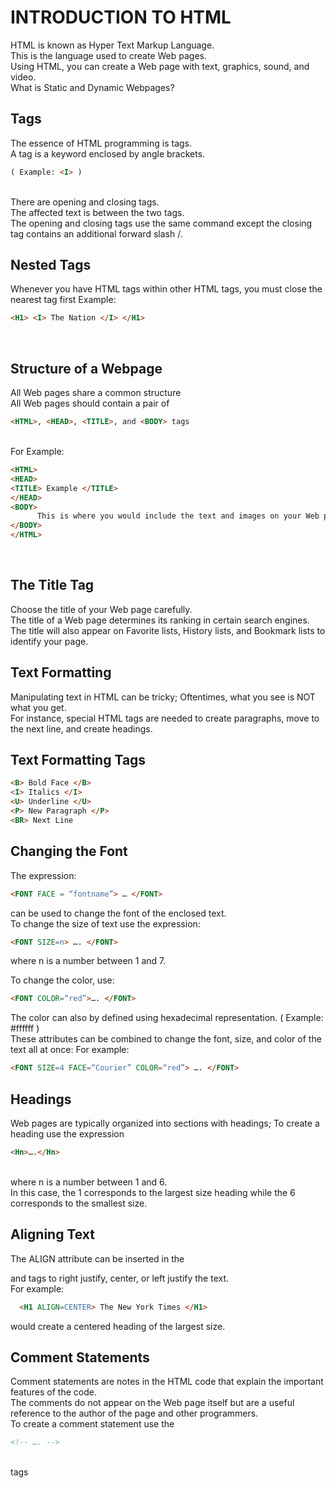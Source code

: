 # INTRODUCTION TO HTML


HTML is known as Hyper Text Markup Language. <br>
This is the language used to create Web pages. <br>
Using HTML, you can create a Web page with text, graphics, sound, and video. <br>
What is Static and Dynamic Webpages?

## Tags
The essence of HTML programming is tags. <br>
A tag is a keyword enclosed by angle brackets. 
```html
( Example: <I> )
``` 
  <br>
There are opening and closing tags. <br>
The affected text is between the two tags. <br>
The opening and closing tags use the same command except the closing tag contains an additional forward slash /. <br>

  
 ## Nested Tags
Whenever you have HTML tags within other HTML tags, you must close the nearest tag first
Example:
```html
<H1> <I> The Nation </I> </H1>
```
<br>

## Structure of a Webpage
All Web pages share a common structure <br>
All Web pages should contain a pair of 

```html
<HTML>, <HEAD>, <TITLE>, and <BODY> tags
```
  
  <br>
  For Example:
  
```html
<HTML>
<HEAD>
<TITLE> Example </TITLE>
</HEAD>
<BODY>
      This is where you would include the text and images on your Web page.
</BODY>
</HTML>
  ```
  <br>

## The Title Tag
Choose the title of your Web page carefully. <br>
The title of a Web page determines its ranking in certain search engines. <br>
The title will also appear on Favorite lists, History lists, and Bookmark lists to identify your page. <br>

## Text Formatting
Manipulating text in HTML can be tricky; Oftentimes, what you see is NOT what you get. <br>
For instance, special HTML tags are needed to create paragraphs, move to the next line, and create headings. <br>

## Text Formatting Tags

```html
<B> Bold Face </B>
<I> Italics </I>
<U> Underline </U>
<P> New Paragraph </P>
<BR> Next Line
  ```
  
  ## Changing the Font
The expression:

```html
<FONT FACE = “fontname”> … </FONT>
```
can be used to change the font of the enclosed text.<br>
To change the size of text use the expression: 

```html 
<FONT SIZE=n> …. </FONT>
```
where n is a number between 1 and 7.

To change the color, use:
```html 
<FONT COLOR=“red”>…. </FONT>
```
The color can also by defined using hexadecimal representation. ( Example: #ffffff ) <br>
These attributes can be combined to change the font, size, and color of the text all at once:
For example:

```html 
<FONT SIZE=4 FACE=“Courier” COLOR=“red”> …. </FONT>
```

## Headings
Web pages are typically organized into sections with headings; To create a heading use the expression 

```html 
<Hn>….</Hn>
``` 
<br>
where n is a number between 1 and 6. <br>
In this case, the 1 corresponds to the largest size heading while the 6 corresponds to the smallest size. <br>

## Aligning Text
The ALIGN attribute can be inserted in the <P> and <Hn> tags to right justify, center, or left justify the text. <br>
For example:
```html 
  <H1 ALIGN=CENTER> The New York Times </H1> 
```
  would create a centered heading of the largest size. <br>
  
  
 ## Comment Statements
Comment statements are notes in the HTML code that explain the important features of the code. <br>
The comments do not appear on the Web page itself but are a useful reference to the author of the page and other programmers. <br>
To create a comment statement use the 
```html 
<!-- …. --> 
```
<br>
tags




